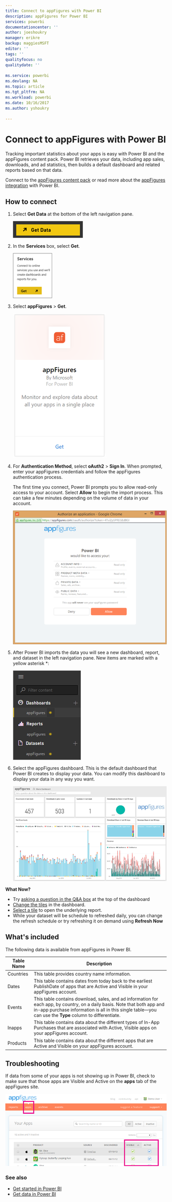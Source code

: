 ```yaml
---
title: Connect to appFigures with Power BI
description: appFigures for Power BI
services: powerbi
documentationcenter: ''
author: joeshoukry
manager: erikre
backup: maggiesMSFT
editor: ''
tags: ''
qualityfocus: no
qualitydate: ''

ms.service: powerbi
ms.devlang: NA
ms.topic: article
ms.tgt_pltfrm: NA
ms.workload: powerbi
ms.date: 10/16/2017
ms.author: yshoukry

---
```

# Connect to appFigures with Power BI
Tracking important statistics about your apps is easy with Power BI and the appFigures content pack. Power BI retrieves your data, including app sales, downloads, and ad statistics, then builds a default dashboard and related reports based on that data.

Connect to the [appFigures content pack](https://app.powerbi.com/getdata/services/appfigures) or read more about the [appFigures integration](https://powerbi.microsoft.com/integrations/appfigures) with Power BI.

## How to connect
1. Select **Get Data** at the bottom of the left navigation pane.
   
   ![](media/powerbi-content-pack-appfigures/PBI_GetData.png)
2. In the **Services** box, select **Get**.
   
   ![](media/powerbi-content-pack-appfigures/PBI_GetServices.png)
3. Select **appFigures** \>  **Get**.
   
   ![](media/powerbi-content-pack-appfigures/appFigures.png)
4. For **Authentication Method**, select **oAuth2** \> **Sign In**. When prompted, enter your appFigures credentials and follow the appFigures authentication process.
   
   The first time you connect, Power BI prompts you to allow read-only access to your account. Select **Allow** to begin the import process. This can take a few minutes depending on the volume of data in your account.
   
   ![](media/powerbi-content-pack-appfigures/appFiguresDoc_06.png)
5. After Power BI imports the data you will see a new dashboard, report, and dataset in the left navigation pane. New items are marked with a yellow asterisk \*:
   
    ![](media/powerbi-content-pack-appfigures/PBI_appFigures3.png)
6. Select the appFigures dashboard. This is the default dashboard that Power BI creates to display your data. You can modify this dashboard to display your data in any way you want.
   
    ![](media/powerbi-content-pack-appfigures/appFiguresDoc_01.png)

**What Now?**

* Try [asking a question in the Q&A box](powerbi-service-q-and-a.md) at the top of the dashboard
* [Change the tiles](service-dashboard-edit-tile.md) in the dashboard.
* [Select a tile](powerbi-service-dashboard-tiles.md) to open the underlying report.
* While your dataset will be schedule to refreshed daily, you can change the refresh schedule or try refreshing it on demand using **Refresh Now**

## What's included
The following data is available from appFigures in Power BI.

| **Table Name** | **Description** |
| --- | --- |
| Countries |This table provides country name information. |
| Dates |This table contains dates from today back to the earliest PublishDate of apps that are Active and Visible in your appFigures account. |
| Events |This table contains download, sales, and ad information for each app, by country, on a daily basis. Note that both app and in-app purchase information is all in this single table—you can use the <strong>Type</strong> column to differentiate. |
| Inapps |This table contains data about the different types of In-App Purchases that are associated with Active, Visible apps on your appFigures account. |
| Products |This table contains data about the different apps that are Active and Visible on your appFigures account. |

## Troubleshooting
If data from some of your apps is not showing up in Power BI, check to make sure that those apps are Visible and Active on the **apps** tab of the appFigures site.

![](media/powerbi-content-pack-appfigures/appFiguresDoc_11.png)

### See also
* [Get started in Power BI](powerbi-service-get-started.md)
* [Get data in Power BI](service-get-data.md)

